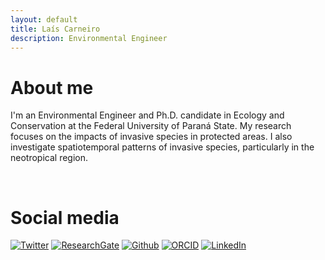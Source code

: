 ```yaml
---
layout: default
title: Laís Carneiro
description: Environmental Engineer
---
```


# About me

I'm an Environmental Engineer and Ph.D. candidate in Ecology and Conservation at the Federal University of Paraná State. My research focuses on the impacts of invasive species in protected areas. I also investigate spatiotemporal patterns of invasive species, particularly in the neotropical region.

<br>

# Social media

[![Twitter](./assets/images/twitter_icon_circle.png "My Twitter: @LaisCarneiro03")](https://twitter.com/LaisCarneiro03) 
[![ResearchGate](./assets/images/researchgate_icon_circle.png "My ResearchGate: @Lais-Carneiro")](https://www.researchgate.net/profile/Lais-Carneiro) 
[![Github](./assets/images/github_icon_circle.png "My Github: @lalacarneiro")](https://github.com/lalacarneiro/) 
[![ORCID](./assets/images/orcid_icon_circle.png "My ORCID: 0000-0002-3828-7751")](https://orcid.org/0000-0002-3828-7751) 
[![LinkedIn](./assets/images/linkedin_icon_circle.png "My LinkedIn: @laiscarneiro")](https://www.linkedin.com/in/laiscarneiro/)

<br>

